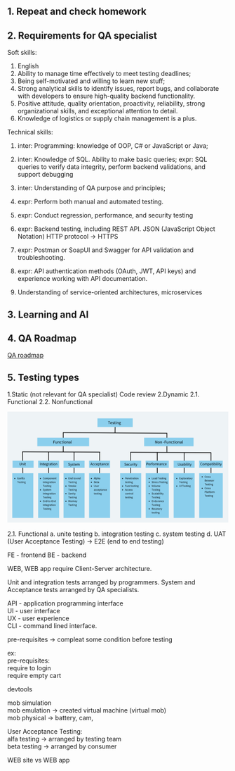 

## 1. Repeat and check homework


## 2. Requirements for QA specialist

Soft skills:
1. English
2. Ability to manage time effectively to meet testing deadlines;
3. Being self-motivated and willing to learn new stuff;
4. Strong analytical skills to identify issues, report bugs, and collaborate with developers to ensure high-quality backend functionality.
5. Positive attitude, quality orientation, proactivity, reliability, strong organizational skills, and exceptional attention to detail.
6. Knowledge of logistics or supply chain management is a plus.

Technical skills:
1. inter: Programming: knowledge of OOP, C# or JavaScript or Java;
2. inter: Knowledge of SQL. Ability to make basic queries;
   expr: SQL queries to verify data integrity, perform backend validations, and support debugging
3. inter: Understanding of QA purpose and principles;
4. expr: Perform both manual and automated testing.
5. expr: Conduct regression, performance, and security testing 
6. expr: Backend testing, including REST API.
    JSON (JavaScript Object Notation)
    HTTP protocol -> HTTPS

7. expr: Postman or SoapUI and Swagger for API validation and troubleshooting.
8. expr: API authentication methods (OAuth, JWT, API keys) and experience working with API documentation.
9.  Understanding of service-oriented architectures, microservices

## 3. Learning and AI


## 4. QA Roadmap
[QA roadmap](https://roadmap.sh/qa)

## 5. Testing types

1.Static (not relevant for QA specialist)
    Code review
2.Dynamic
    2.1. Functional
    2.2. Nonfunctional


![](/pictures/testing_types.png)

2.1. Functional
    a. unite testing
    b. integration testing
    c. system testing
    d. UAT (User Acceptance Testing) -> E2E (end to end testing)

FE - frontend
BE - backend

WEB, WEB app require Client-Server architecture.

Unit and integration tests arranged by programmers.
System and Acceptance tests arranged by QA specialists.

API - application programming interface  
UI - user interface  
UX - user experience  
CLI - command lined interface.  

pre-requisites -> compleat some condition before testing 

ex:  
pre-requisites:  
    require to login  
    require empty cart  


devtools

mob simulation  
mob emulation -> created virtual machine (virtual mob)  
mob physical -> battery, cam,   

User Acceptance Testing:  
    alfa testing -> arranged by testing team  
    beta testing -> arranged by consumer  

WEB site vs WEB app 

